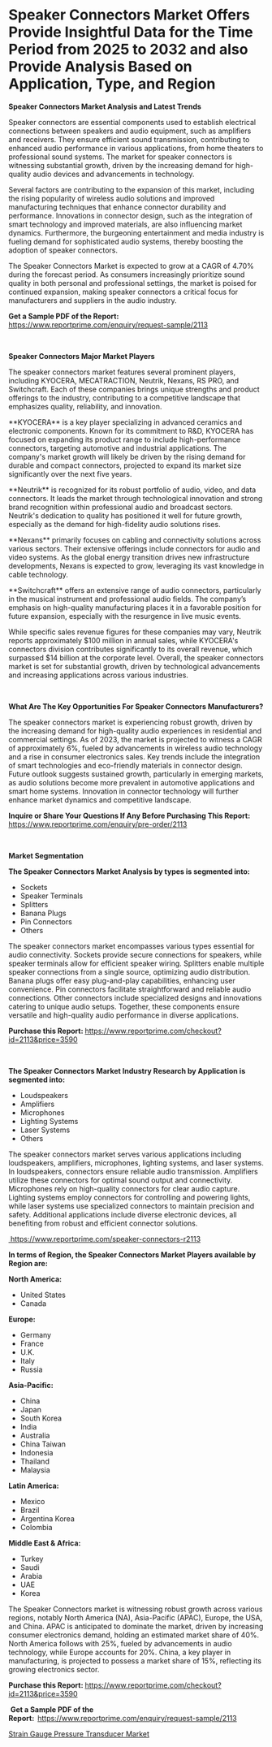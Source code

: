 <p><h1>Speaker Connectors Market Offers Provide Insightful Data for the Time Period from 2025 to 2032 and also Provide Analysis Based on Application, Type, and Region</h1></p><p><strong>Speaker Connectors Market Analysis and Latest Trends</strong></p>
<p><p>Speaker connectors are essential components used to establish electrical connections between speakers and audio equipment, such as amplifiers and receivers. They ensure efficient sound transmission, contributing to enhanced audio performance in various applications, from home theaters to professional sound systems. The market for speaker connectors is witnessing substantial growth, driven by the increasing demand for high-quality audio devices and advancements in technology.</p><p>Several factors are contributing to the expansion of this market, including the rising popularity of wireless audio solutions and improved manufacturing techniques that enhance connector durability and performance. Innovations in connector design, such as the integration of smart technology and improved materials, are also influencing market dynamics. Furthermore, the burgeoning entertainment and media industry is fueling demand for sophisticated audio systems, thereby boosting the adoption of speaker connectors.</p><p>The Speaker Connectors Market is expected to grow at a CAGR of 4.70% during the forecast period. As consumers increasingly prioritize sound quality in both personal and professional settings, the market is poised for continued expansion, making speaker connectors a critical focus for manufacturers and suppliers in the audio industry.</p></p>
<p><strong>Get a Sample PDF of the Report:&nbsp;</strong> <a href="https://www.reportprime.com/enquiry/request-sample/2113?utm_campaign=2337&utm_medium=2&utm_source=Github&utm_content=ia&utm_term=18032025&utm_id=speaker-connectors">https://www.reportprime.com/enquiry/request-sample/2113</a></p>
<p>&nbsp;</p>
<p><strong>Speaker Connectors Major Market Players</strong></p>
<p><p>The speaker connectors market features several prominent players, including KYOCERA, MECATRACTION, Neutrik, Nexans, RS PRO, and Switchcraft. Each of these companies brings unique strengths and product offerings to the industry, contributing to a competitive landscape that emphasizes quality, reliability, and innovation.</p><p>**KYOCERA** is a key player specializing in advanced ceramics and electronic components. Known for its commitment to R&D, KYOCERA has focused on expanding its product range to include high-performance connectors, targeting automotive and industrial applications. The company's market growth will likely be driven by the rising demand for durable and compact connectors, projected to expand its market size significantly over the next five years.</p><p>**Neutrik** is recognized for its robust portfolio of audio, video, and data connectors. It leads the market through technological innovation and strong brand recognition within professional audio and broadcast sectors. Neutrik's dedication to quality has positioned it well for future growth, especially as the demand for high-fidelity audio solutions rises.</p><p>**Nexans** primarily focuses on cabling and connectivity solutions across various sectors. Their extensive offerings include connectors for audio and video systems. As the global energy transition drives new infrastructure developments, Nexans is expected to grow, leveraging its vast knowledge in cable technology.</p><p>**Switchcraft** offers an extensive range of audio connectors, particularly in the musical instrument and professional audio fields. The company’s emphasis on high-quality manufacturing places it in a favorable position for future expansion, especially with the resurgence in live music events.</p><p>While specific sales revenue figures for these companies may vary, Neutrik reports approximately $100 million in annual sales, while KYOCERA's connectors division contributes significantly to its overall revenue, which surpassed $14 billion at the corporate level. Overall, the speaker connectors market is set for substantial growth, driven by technological advancements and increasing applications across various industries.</p></p>
<p>&nbsp;</p>
<p><strong>What Are The Key Opportunities For Speaker Connectors Manufacturers?</strong></p>
<p><p>The speaker connectors market is experiencing robust growth, driven by the increasing demand for high-quality audio experiences in residential and commercial settings. As of 2023, the market is projected to witness a CAGR of approximately 6%, fueled by advancements in wireless audio technology and a rise in consumer electronics sales. Key trends include the integration of smart technologies and eco-friendly materials in connector design. Future outlook suggests sustained growth, particularly in emerging markets, as audio solutions become more prevalent in automotive applications and smart home systems. Innovation in connector technology will further enhance market dynamics and competitive landscape.</p></p>
<p><strong>Inquire or Share Your Questions If Any Before Purchasing This Report:</strong> <a href="https://www.reportprime.com/enquiry/pre-order/2113?utm_campaign=2337&utm_medium=2&utm_source=Github&utm_content=ia&utm_term=18032025&utm_id=speaker-connectors">https://www.reportprime.com/enquiry/pre-order/2113</a></p>
<p>&nbsp;</p>
<p><strong>Market Segmentation</strong></p>
<p><strong>The Speaker Connectors Market Analysis by types is segmented into:</strong></p>
<p><ul><li>Sockets</li><li>Speaker Terminals</li><li>Splitters</li><li>Banana Plugs</li><li>Pin Connectors</li><li>Others</li></ul></p>
<p><p>The speaker connectors market encompasses various types essential for audio connectivity. Sockets provide secure connections for speakers, while speaker terminals allow for efficient speaker wiring. Splitters enable multiple speaker connections from a single source, optimizing audio distribution. Banana plugs offer easy plug-and-play capabilities, enhancing user convenience. Pin connectors facilitate straightforward and reliable audio connections. Other connectors include specialized designs and innovations catering to unique audio setups. Together, these components ensure versatile and high-quality audio performance in diverse applications.</p></p>
<p><strong>Purchase this Report:&nbsp;</strong><a href="https://www.reportprime.com/checkout?id=2113&price=3590&utm_campaign=2337&utm_medium=2&utm_source=Github&utm_content=ia&utm_term=18032025&utm_id=speaker-connectors">https://www.reportprime.com/checkout?id=2113&price=3590</a></p>
<p>&nbsp;</p>
<p><strong>The Speaker Connectors Market Industry Research by Application is segmented into:</strong></p>
<p><ul><li>Loudspeakers</li><li>Amplifiers</li><li>Microphones</li><li>Lighting Systems</li><li>Laser Systems</li><li>Others</li></ul></p>
<p><p>The speaker connectors market serves various applications including loudspeakers, amplifiers, microphones, lighting systems, and laser systems. In loudspeakers, connectors ensure reliable audio transmission. Amplifiers utilize these connectors for optimal sound output and connectivity. Microphones rely on high-quality connectors for clear audio capture. Lighting systems employ connectors for controlling and powering lights, while laser systems use specialized connectors to maintain precision and safety. Additional applications include diverse electronic devices, all benefiting from robust and efficient connector solutions.</p></p>
<p><a href="https://www.reportprime.com/speaker-connectors-r2113?utm_campaign=2337&utm_medium=2&utm_source=Github&utm_content=ia&utm_term=18032025&utm_id=speaker-connectors">&nbsp;https://www.reportprime.com/speaker-connectors-r2113</a></p>
<p><strong>In terms of Region, the Speaker Connectors Market Players available by Region are:</strong></p>
<p>
    <p> <strong> North America: </strong>
        <ul>
            <li>United States</li>
            <li>Canada</li>
        </ul>
        </p> 
    <p> <strong> Europe: </strong>
        <ul>
            <li>Germany</li>
            <li>France</li>
            <li>U.K.</li>
            <li>Italy</li>
            <li>Russia</li>
        </ul>
        </p> 
    <p> <strong> Asia-Pacific: </strong>
        <ul>
            <li>China</li>
            <li>Japan</li>
            <li>South Korea</li>
            <li>India</li>
            <li>Australia</li>
            <li>China Taiwan</li>
            <li>Indonesia</li>
            <li>Thailand</li>
            <li>Malaysia</li>
        </ul>
        </p> 
    <p> <strong> Latin America: </strong>
        <ul>
            <li>Mexico</li>
            <li>Brazil</li>
            <li>Argentina Korea</li>
            <li>Colombia</li>
        </ul>
        </p> 
    <p> <strong> Middle East & Africa: </strong>
        <ul>
            <li>Turkey</li>
            <li>Saudi</li>
            <li>Arabia</li>
            <li>UAE</li>
            <li>Korea</li>
        </ul>
    </p>
    </p>
<p><p>The Speaker Connectors market is witnessing robust growth across various regions, notably North America (NA), Asia-Pacific (APAC), Europe, the USA, and China. APAC is anticipated to dominate the market, driven by increasing consumer electronics demand, holding an estimated market share of 40%. North America follows with 25%, fueled by advancements in audio technology, while Europe accounts for 20%. China, a key player in manufacturing, is projected to possess a market share of 15%, reflecting its growing electronics sector.</p></p>
<p><strong>Purchase this Report: </strong><a href="https://www.reportprime.com/checkout?id=2113&price=3590&utm_campaign=2337&utm_medium=2&utm_source=Github&utm_content=ia&utm_term=18032025&utm_id=speaker-connectors">https://www.reportprime.com/checkout?id=2113&price=3590</a></p>
<p>&nbsp;<strong>Get a Sample PDF of the Report:&nbsp;&nbsp;</strong><a href="https://www.reportprime.com/enquiry/request-sample/2113?utm_campaign=2337&utm_medium=2&utm_source=Github&utm_content=ia&utm_term=18032025&utm_id=speaker-connectors">https://www.reportprime.com/enquiry/request-sample/2113</a></p>
<p><strong></strong></p>
<p><p><a href="https://github.com/spehnluenaru/Market-Research-Report-List-1/blob/main/strain-gauge-pressure-transducer-market.md?utm_campaign=2337&utm_medium=2&utm_source=Github&utm_content=ia&utm_term=18032025&utm_id=speaker-connectors">Strain Gauge Pressure Transducer Market</a></p></p>